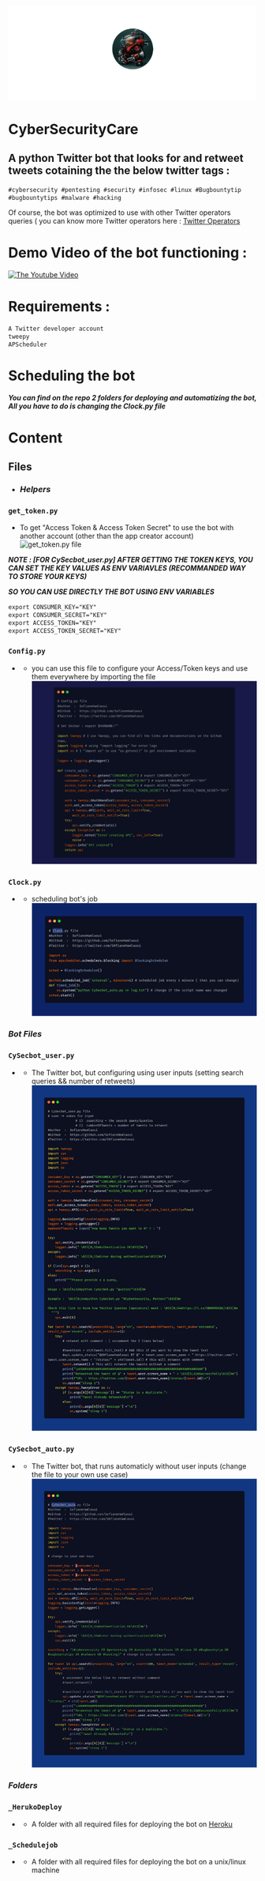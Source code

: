 
![logo](screenshots/logo_lg.png)

# CyberSecurityCare
## A python Twitter bot that looks for and retweet tweets cotaining the the below twitter tags :

```
#cybersecurity #pentesting #security #infosec #linux #Bugbountytip #bugbountytips #malware #hacking
```
Of course, the bot was optimized to use with other Twitter operators queries ( you can know more Twitter operators here : [Twitter Operators](https://developer.twitter.com/en/docs/tweets/rules-and-filtering/overview/standard-operators)

# Demo Video of the bot functioning :

[![The Youtube Video](http://i3.ytimg.com/vi/omYR1MJt_NQ/maxresdefault.jpg)](https://www.youtube.com/watch?v=l3qms955nWo)

# Requirements : 

```
A Twitter developer account
tweepy
APScheduler
```
# Scheduling the bot 
***You can find on the repo 2 folders for deploying and automatizing the bot, All you have to do is changing the Clock.py file***

# Content
## Files

- ###  ***Helpers*** 

### ``` get_token.py ```
- To get "Access Token & Access Token Secret" to use the bot with another account (other than the app creator account)
![get_token.py file](creenshots/get_token.png)

***NOTE : [FOR CySecbot_user.py] AFTER GETTING THE TOKEN KEYS, YOU CAN SET THE KEY VALUES AS ENV VARIAVLES (RECOMMANDED WAY TO STORE YOUR KEYS)***

***SO YOU CAN USE DIRECTLY THE BOT USING ENV VARIABLES***

```
export CONSUMER_KEY="KEY"
export CONSUMER_SECRET="KEY"
export ACCESS_TOKEN="KEY"
export ACCESS_TOKEN_SECRET="KEY"
```
### ``` Config.py ```
- - you can use this file to configure your Access/Token keys and use them everywhere by importing the file
![Config.py file](screenshots/config.png)

### ``` Clock.py ```
- - scheduling bot's job 
![Clock.py file](screenshots/Clock.png)

### ***Bot Files*** 

### ``` CySecbot_user.py ```
- - The Twitter bot, but configuring using user inputs (setting search queries && number of retweets) 
![CySecbot_user file](screenshots/CySecbot_user.png)


### ``` CySecbot_auto.py ```
- - The Twitter bot, that runs automaticly without user inputs (change the file to your own use case)
![CySecbot_auto file](screenshots/CySecbot_auto.png)

### ***Folders*** 

### ``` _HerukoDeploy ```
- - A folder with all required files for deploying the bot on [Heroku](https://heroku.com)

### ``` _Schedulejob ```
- - A folder with all required files for deploying the bot on a unix/linux machine 
</strong>
